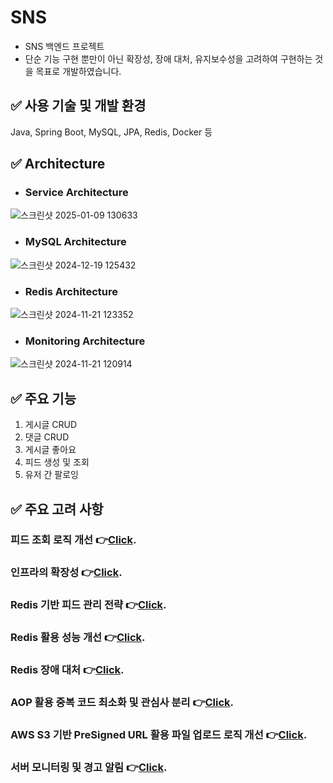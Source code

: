 ﻿# SNS

- SNS 백엔드 프로젝트
- 단순 기능 구현 뿐만이 아닌 확장성, 장애 대처, 유지보수성을 고려하여 구현하는 것을 목표로 개발하였습니다.

## ✅ 사용 기술 및 개발 환경

Java, Spring Boot, MySQL, JPA, Redis, Docker 등

## ✅ Architecture

- ### Service Architecture

![스크린샷 2025-01-09 130633](https://github.com/user-attachments/assets/8166c85a-09da-471d-bad2-e55b8472b69f)


- ### MySQL Architecture
  
![스크린샷 2024-12-19 125432](https://github.com/user-attachments/assets/f84fce70-f977-4d90-9797-9a0a6d932f76)


- ### Redis Architecture
  
![스크린샷 2024-11-21 123352](https://github.com/user-attachments/assets/b52c7731-3d37-4538-94bf-8bb71c8054a6)


- ### Monitoring Architecture
  
![스크린샷 2024-11-21 120914](https://github.com/user-attachments/assets/dee07ddf-c186-44a8-aafd-c9876fce83c4)


## ✅ 주요 기능

1. 게시글 CRUD
2. 댓글 CRUD
3. 게시글 좋아요
4. 피드 생성 및 조회
5. 유저 간 팔로잉


## ✅ 주요 고려 사항

### 피드 조회 로직 개선 👉[Click](https://durian-1.tistory.com/16).

### 인프라의 확장성 👉[Click](https://github.com/joohyeongzz/SNS/wiki/1.-%EC%9D%B8%ED%94%84%EB%9D%BC%EC%9D%98-%ED%99%95%EC%9E%A5%EC%84%B1).

### Redis 기반 피드 관리 전략 👉[Click](https://github.com/joohyeongzz/SNS/wiki/2.-Redis-%EA%B8%B0%EB%B0%98-%ED%94%BC%EB%93%9C-%EA%B4%80%EB%A6%AC-%EC%A0%84%EB%9E%B5).

### Redis 활용 성능 개선 👉[Click](https://github.com/joohyeongzz/SNS/wiki/3.-Redis-%ED%99%9C%EC%9A%A9-%EC%84%B1%EB%8A%A5-%EA%B0%9C%EC%84%A0).

### Redis 장애 대처 👉[Click](https://github.com/joohyeongzz/SNS/wiki/4.-Redis-%EC%9E%A5%EC%95%A0-%EB%8C%80%EC%B2%98).

### AOP 활용 중복 코드 최소화 및 관심사 분리 👉[Click](https://github.com/joohyeongzz/SNS/wiki/5.-AOP-%ED%99%9C%EC%9A%A9-%EC%A4%91%EB%B3%B5-%EC%BD%94%EB%93%9C-%EC%B5%9C%EC%86%8C%ED%99%94-%EB%B0%8F-%EA%B4%80%EC%8B%AC%EC%82%AC-%EB%B6%84%EB%A6%AC).

### AWS S3 기반 PreSigned URL 활용 파일 업로드 로직 개선 👉[Click](https://github.com/joohyeongzz/SNS/wiki/6.-AWS-S3-%EA%B8%B0%EB%B0%98-PreSigned-URL-%ED%99%9C%EC%9A%A9-%ED%8C%8C%EC%9D%BC-%EC%97%85%EB%A1%9C%EB%93%9C-%EB%A1%9C%EC%A7%81-%EA%B0%9C%EC%84%A0).

### 서버 모니터링 및 경고 알림 👉[Click](https://github.com/joohyeongzz/SNS/wiki/7.-%EC%84%9C%EB%B2%84-%EB%AA%A8%EB%8B%88%ED%84%B0%EB%A7%81-%EB%B0%8F-%EA%B2%BD%EA%B3%A0-%EC%95%8C%EB%A6%BC).
